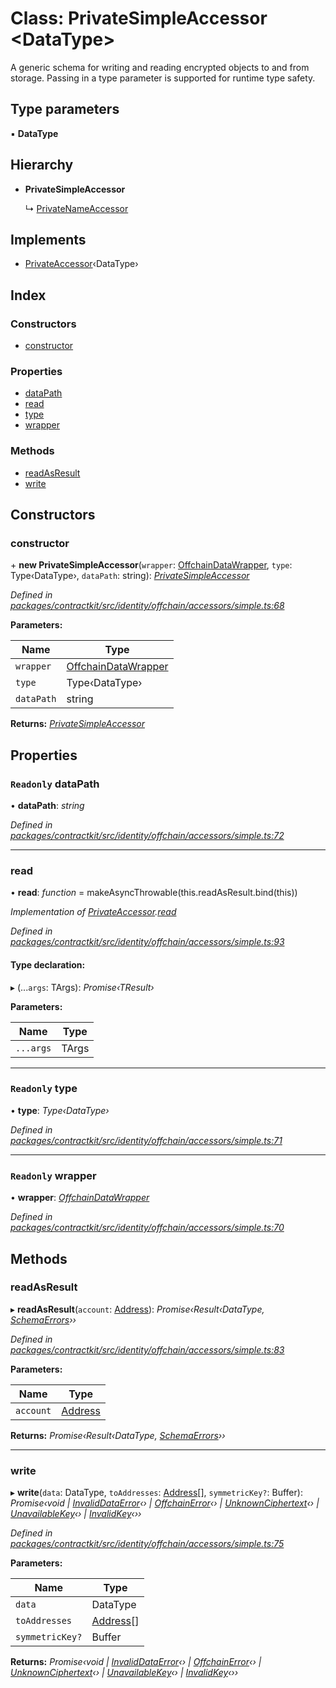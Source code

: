 # Class: PrivateSimpleAccessor <**DataType**>

A generic schema for writing and reading encrypted objects to and from storage. Passing
in a type parameter is supported for runtime type safety.

## Type parameters

▪ **DataType**

## Hierarchy

* **PrivateSimpleAccessor**

  ↳ [PrivateNameAccessor](_identity_offchain_accessors_name_.privatenameaccessor.md)

## Implements

* [PrivateAccessor](../interfaces/_identity_offchain_accessors_interfaces_.privateaccessor.md)‹DataType›

## Index

### Constructors

* [constructor](_identity_offchain_accessors_simple_.privatesimpleaccessor.md#constructor)

### Properties

* [dataPath](_identity_offchain_accessors_simple_.privatesimpleaccessor.md#readonly-datapath)
* [read](_identity_offchain_accessors_simple_.privatesimpleaccessor.md#read)
* [type](_identity_offchain_accessors_simple_.privatesimpleaccessor.md#readonly-type)
* [wrapper](_identity_offchain_accessors_simple_.privatesimpleaccessor.md#readonly-wrapper)

### Methods

* [readAsResult](_identity_offchain_accessors_simple_.privatesimpleaccessor.md#readasresult)
* [write](_identity_offchain_accessors_simple_.privatesimpleaccessor.md#write)

## Constructors

###  constructor

\+ **new PrivateSimpleAccessor**(`wrapper`: [OffchainDataWrapper](_identity_offchain_data_wrapper_.offchaindatawrapper.md), `type`: Type‹DataType›, `dataPath`: string): *[PrivateSimpleAccessor](_identity_offchain_accessors_simple_.privatesimpleaccessor.md)*

*Defined in [packages/contractkit/src/identity/offchain/accessors/simple.ts:68](https://github.com/celo-org/celo-monorepo/blob/master/packages/contractkit/src/identity/offchain/accessors/simple.ts#L68)*

**Parameters:**

Name | Type |
------ | ------ |
`wrapper` | [OffchainDataWrapper](_identity_offchain_data_wrapper_.offchaindatawrapper.md) |
`type` | Type‹DataType› |
`dataPath` | string |

**Returns:** *[PrivateSimpleAccessor](_identity_offchain_accessors_simple_.privatesimpleaccessor.md)*

## Properties

### `Readonly` dataPath

• **dataPath**: *string*

*Defined in [packages/contractkit/src/identity/offchain/accessors/simple.ts:72](https://github.com/celo-org/celo-monorepo/blob/master/packages/contractkit/src/identity/offchain/accessors/simple.ts#L72)*

___

###  read

• **read**: *function* = makeAsyncThrowable(this.readAsResult.bind(this))

*Implementation of [PrivateAccessor](../interfaces/_identity_offchain_accessors_interfaces_.privateaccessor.md).[read](../interfaces/_identity_offchain_accessors_interfaces_.privateaccessor.md#read)*

*Defined in [packages/contractkit/src/identity/offchain/accessors/simple.ts:93](https://github.com/celo-org/celo-monorepo/blob/master/packages/contractkit/src/identity/offchain/accessors/simple.ts#L93)*

#### Type declaration:

▸ (...`args`: TArgs): *Promise‹TResult›*

**Parameters:**

Name | Type |
------ | ------ |
`...args` | TArgs |

___

### `Readonly` type

• **type**: *Type‹DataType›*

*Defined in [packages/contractkit/src/identity/offchain/accessors/simple.ts:71](https://github.com/celo-org/celo-monorepo/blob/master/packages/contractkit/src/identity/offchain/accessors/simple.ts#L71)*

___

### `Readonly` wrapper

• **wrapper**: *[OffchainDataWrapper](_identity_offchain_data_wrapper_.offchaindatawrapper.md)*

*Defined in [packages/contractkit/src/identity/offchain/accessors/simple.ts:70](https://github.com/celo-org/celo-monorepo/blob/master/packages/contractkit/src/identity/offchain/accessors/simple.ts#L70)*

## Methods

###  readAsResult

▸ **readAsResult**(`account`: [Address](../modules/_base_.md#address)): *Promise‹Result‹DataType, [SchemaErrors](../modules/_identity_offchain_accessors_errors_.md#schemaerrors)››*

*Defined in [packages/contractkit/src/identity/offchain/accessors/simple.ts:83](https://github.com/celo-org/celo-monorepo/blob/master/packages/contractkit/src/identity/offchain/accessors/simple.ts#L83)*

**Parameters:**

Name | Type |
------ | ------ |
`account` | [Address](../modules/_base_.md#address) |

**Returns:** *Promise‹Result‹DataType, [SchemaErrors](../modules/_identity_offchain_accessors_errors_.md#schemaerrors)››*

___

###  write

▸ **write**(`data`: DataType, `toAddresses`: [Address](../modules/_base_.md#address)[], `symmetricKey?`: Buffer): *Promise‹void | [InvalidDataError](_identity_offchain_accessors_errors_.invaliddataerror.md)‹› | [OffchainError](_identity_offchain_accessors_errors_.offchainerror.md)‹› | [UnknownCiphertext](_identity_offchain_accessors_errors_.unknownciphertext.md)‹› | [UnavailableKey](_identity_offchain_accessors_errors_.unavailablekey.md)‹› | [InvalidKey](_identity_offchain_accessors_errors_.invalidkey.md)‹››*

*Defined in [packages/contractkit/src/identity/offchain/accessors/simple.ts:75](https://github.com/celo-org/celo-monorepo/blob/master/packages/contractkit/src/identity/offchain/accessors/simple.ts#L75)*

**Parameters:**

Name | Type |
------ | ------ |
`data` | DataType |
`toAddresses` | [Address](../modules/_base_.md#address)[] |
`symmetricKey?` | Buffer |

**Returns:** *Promise‹void | [InvalidDataError](_identity_offchain_accessors_errors_.invaliddataerror.md)‹› | [OffchainError](_identity_offchain_accessors_errors_.offchainerror.md)‹› | [UnknownCiphertext](_identity_offchain_accessors_errors_.unknownciphertext.md)‹› | [UnavailableKey](_identity_offchain_accessors_errors_.unavailablekey.md)‹› | [InvalidKey](_identity_offchain_accessors_errors_.invalidkey.md)‹››*
